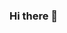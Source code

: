 ### Hi there 👋

<!--
**mefor44/mefor44** is a ✨ _special_ ✨ repository because its `README.md` (this file) appears on your GitHub profile.

Here are some ideas to get you started:

🔭 I’m currently working on recommender systems
🌱 I’m currently learning Reinforcement Learning
- 👯 I’m looking to collaborate on ...
- 🤔 I’m looking for help with ...
- 💬 Ask me about ...
📫 How to reach me: mmarzec12@gmail.com
- 😄 Pronouns: ...
- ⚡ Fun fact: ...
-->
